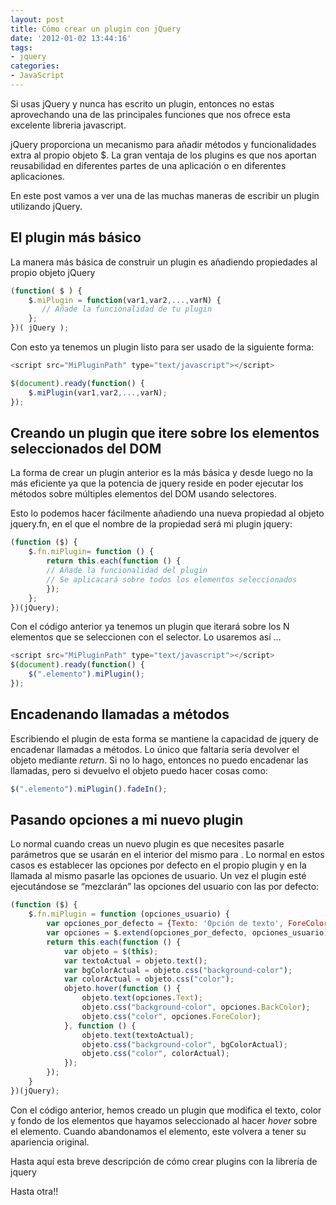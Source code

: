 ```yaml
---
layout: post
title: Cómo crear un plugin con jQuery
date: '2012-01-02 13:44:16'
tags:
- jquery
categories:
- JavaScript
---
```



Si usas jQuery y nunca has escrito un plugin, entonces no estas aprovechando una de las principales funciones que nos ofrece esta excelente libreria javascript.

jQuery proporciona un mecanismo para añadir métodos y funcionalidades extra al propio objeto $. La gran ventaja de los plugins es que nos aportan reusabilidad en diferentes partes de una aplicación o en diferentes aplicaciones.

En este post vamos a ver una de las muchas maneras de escribir un plugin utilizando jQuery.


## El plugin más básico

La manera más básica de construir un plugin es añadiendo propiedades al propio objeto jQuery

```javascript
(function( $ ) { 
    $.miPlugin = function(var1,var2,...,varN) { 
       // Añade la funcionalidad de tu plugin 
    }; 
})( jQuery );
```

Con esto ya tenemos un plugin listo para ser usado de la siguiente forma:

```javascript
<script src="MiPluginPath" type="text/javascript"></script> 

$(document).ready(function() {    
    $.miPlugin(var1,var2,...,varN); 
});
```

## Creando un plugin que itere sobre los elementos seleccionados del DOM

La forma de crear un plugin anterior es la más básica y desde luego no la más eficiente ya que la potencia de jquery reside en poder ejecutar los métodos sobre múltiples elementos del DOM usando selectores.

Esto lo podemos hacer fácilmente añadiendo una nueva propiedad al objeto jquery.fn, en el que el nombre de la propiedad será mi plugin jquery:

```javascript
(function ($) { 
    $.fn.miPlugin= function () { 
        return this.each(function () { 
        // Añade la funcionalidad del plugin 
        // Se aplicacará sobre todos los elementos seleccionados 
        }); 
    }; 
})(jQuery);
````

Con el código anterior ya tenemos un plugin que iterará sobre los N elementos que se seleccionen con el selector. Lo usaremos así …

```javascript
<script src="MiPluginPath" type="text/javascript"></script> 
$(document).ready(function() {   
    $(".elemento").miPlugin(); 
});
```

## Encadenando llamadas a métodos

Escribiendo el plugin de esta forma se mantiene la capacidad de jquery de encadenar llamadas a métodos. Lo único que faltaría sería devolver el objeto mediante *return*. Si no lo hago, entonces no puedo encadenar las llamadas, pero si devuelvo el objeto puedo hacer cosas como:

```javascript
$(".elemento").miPlugin().fadeIn();
```

## Pasando opciones a mi nuevo plugin

Lo normal cuando creas un nuevo plugin es que necesites pasarle parámetros que se usarán en el interior del mismo para . Lo normal en estos casos es establecer las opciones por defecto en el propio plugin y en la llamada al mismo pasarle las opciones de usuario. Un vez el plugin esté ejecutándose se “mezclarán” las opciones del usuario con las por defecto:

```javascript
(function ($) {
    $.fn.miPlugin = function (opciones_usuario) {
        var opciones_por_defecto = {Texto: 'Opción de texto', ForeColor: 'red', BackColor: 'gray'};
        var opciones = $.extend(opciones_por_defecto, opciones_usuario);
        return this.each(function () {
            var objeto = $(this);
            var textoActual = objeto.text();
            var bgColorActual = objeto.css("background-color");
            var colorActual = objeto.css("color");
            objeto.hover(function () {
                objeto.text(opciones.Text);
                objeto.css("background-color", opciones.BackColor);
                objeto.css("color", opciones.ForeColor);
            }, function () {
                objeto.text(textoActual);
                objeto.css("background-color", bgColorActual);
                objeto.css("color", colorActual);
            });
        });
    }
})(jQuery);
```

Con el código anterior, hemos creado un plugin que modifica el texto, color y fondo de los elementos que hayamos seleccionado al hacer *hover* sobre el elemento. Cuando abandonamos el elemento, este volvera a tener su apariencia original.

Hasta aquí esta breve descripción de cómo crear plugins con la librería de jquery

Hasta otra!!


